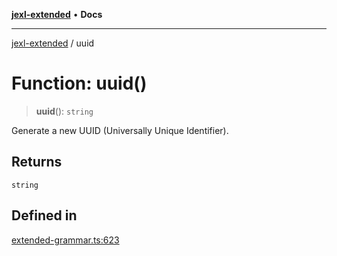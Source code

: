 [**jexl-extended**](../README.md) • **Docs**

***

[jexl-extended](../README.md) / uuid

# Function: uuid()

> **uuid**(): `string`

Generate a new UUID (Universally Unique Identifier).

## Returns

`string`

## Defined in

[extended-grammar.ts:623](https://github.com/nikoraes/jexl-extended/blob/0f5e836bd796a7ceb7bc07f325b2ca770e2551a1/src/extended-grammar.ts#L623)
